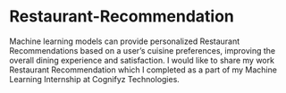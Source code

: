 # Restaurant-Recommendation
Machine learning models can provide personalized Restaurant Recommendations based on a user’s cuisine preferences, improving the overall dining experience and satisfaction.
I would like to share my work Restaurant Recommendation which I completed as a part of my Machine Learning Internship at Cognifyz Technologies.
